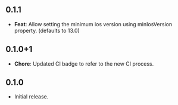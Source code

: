 ## 0.1.1

  - **Feat**: Allow setting the minimum ios version using minIosVersion property. (defaults to 13.0)

## 0.1.0+1

  - **Chore**: Updated CI badge to refer to the new CI process.

## 0.1.0
- Initial release.
